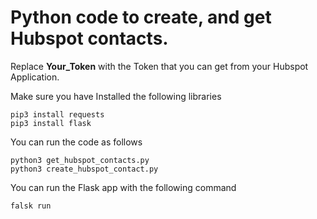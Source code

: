 # Python code to create, and get Hubspot contacts.
Replace **Your_Token** with the Token that you can get from your Hubspot Application.

Make sure you have Installed the following libraries

```
pip3 install requests
pip3 install flask
```

You can run the code as follows

```
python3 get_hubspot_contacts.py
python3 create_hubspot_contact.py
```

You can run the Flask app with the following command

```
falsk run
```
